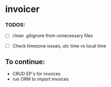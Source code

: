 # invoicer

### TODOS:
 - [ ] clean .gitignore from unnecessary files
 - [ ] Check timezone issues, utc time vs local time


## To continue:
- CRUD EP`s for invoices
- run ORM to import invoices
